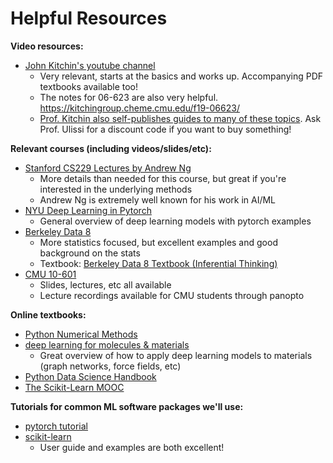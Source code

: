 # Helpful Resources
**Video resources:**
* [John Kitchin's youtube channel](https://www.youtube.com/c/JohnKitchin/videos)
    * Very relevant, starts at the basics and works up. Accompanying PDF textbooks available too!
    * The notes for 06-623 are also very helpful. https://kitchingroup.cheme.cmu.edu/f19-06623/
    * [Prof. Kitchin also self-publishes guides to many of these topics](https://pointbreezepubs.gumroad.com/). Ask Prof. Ulissi for a discount code if you want to buy something!
    
**Relevant courses (including videos/slides/etc):**
* [Stanford CS229 Lectures by Andrew Ng](https://www.youtube.com/playlist?list=PLoROMvodv4rMiGQp3WXShtMGgzqpfVfbU)
    * More details than needed for this course, but great if you're interested in the underlying methods
    * Andrew Ng is extremely well known for his work in AI/ML
* [NYU Deep Learning in Pytorch](https://atcold.github.io/pytorch-Deep-Learning/)
    * General overview of deep learning models with pytorch examples
* [Berkeley Data 8](http://data8.org/sp22/)
    * More statistics focused, but excellent examples and good background on the stats
    * Textbook: [Berkeley Data 8 Textbook (Inferential Thinking)](https://inferentialthinking.com/chapters/intro.html)
* [CMU 10-601](http://www.cs.cmu.edu/~mgormley/courses/10601/schedule.html)
    * Slides, lectures, etc all available
    * Lecture recordings available for CMU students through panopto
    
**Online textbooks:**
* [Python Numerical Methods](https://pythonnumericalmethods.berkeley.edu/notebooks/Index.html)
* [deep learning for molecules & materials](https://dmol.pub/)
    * Great overview of how to apply deep learning models to materials (graph networks, force fields, etc)
* [Python Data Science Handbook](https://jakevdp.github.io/PythonDataScienceHandbook/)
* [The Scikit-Learn MOOC](https://inria.github.io/scikit-learn-mooc/)

**Tutorials for common ML software packages we'll use:**
* [pytorch tutorial](https://pytorch.org/tutorials/beginner/basics/intro.html)
* [scikit-learn](https://scikit-learn.org/stable/)
    * User guide and examples are both excellent!